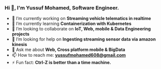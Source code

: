 ### Hi 👋, I'm Yussuf Mohamed, Software Engineer.

- 🔭 I’m currently working on **Streaming vehicle telematics in realtime**
- 🌱 I’m currently learning **Containerization with Kubernetes**
- 👯 I’m looking to collaborate on **IoT, Web, mobile & Data Engineering projects**
- 🤔 I’m looking for help on **Ingesting streaming sensor data via amazon kinesis**
- 💬 Ask me about **Web, Cross platform mobile & BigData** 
- 📫 How to reach me: **yussufmohamed608@gmail.com**
- ⚡ Fun fact: **Ctrl-Z is better than a time machine.**

